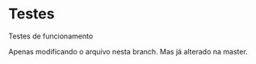 # Testes
Testes de funcionamento

Apenas modificando o arquivo nesta branch. Mas já alterado na master.
